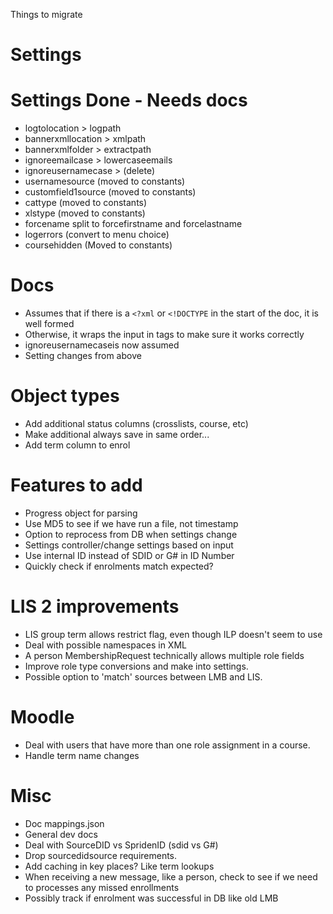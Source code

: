 Things to migrate
# Settings


# Settings Done - Needs docs
- logtolocation > logpath
- bannerxmllocation > xmlpath
- bannerxmlfolder > extractpath
- ignoreemailcase > lowercaseemails
- ignoreusernamecase > (delete)
- usernamesource (moved to constants)
- customfield1source (moved to constants)
- cattype (moved to constants)
- xlstype (moved to constants)
- forcename split to forcefirstname and forcelastname
- logerrors (convert to menu choice)
- coursehidden (Moved to constants)




# Docs
* Assumes that if there is a `<?xml` or `<!DOCTYPE` in the start of the doc, it is well formed
* Otherwise, it wraps the input in <lmb> tags to make sure it works correctly
* ignoreusernamecaseis now assumed
* Setting changes from above

# Object types
* Add additional status columns (crosslists, course, etc)
* Make additional always save in same order...
* Add term column to enrol


# Features to add
* Progress object for parsing
* Use MD5 to see if we have run a file, not timestamp
* Option to reprocess from DB when settings change
* Settings controller/change settings based on input
* Use internal ID instead of SDID or G# in ID Number
* Quickly check if enrolments match expected?

# LIS 2 improvements
* LIS group term allows restrict flag, even though ILP doesn't seem to use
* Deal with possible namespaces in XML
* A person MembershipRequest technically allows multiple role fields
* Improve role type conversions and make into settings.
* Possible option to 'match' sources between LMB and LIS.

# Moodle
* Deal with users that have more than one role assignment in a course.
* Handle term name changes

# Misc
* Doc mappings.json
* General dev docs
* Deal with SourceDID vs SpridenID (sdid vs G#)
* Drop sourcedidsource requirements.
* Add caching in key places? Like term lookups
* When receiving a new message, like a person, check to see if we need to processes any missed enrollments
* Possibly track if enrolment was successful in DB like old LMB

